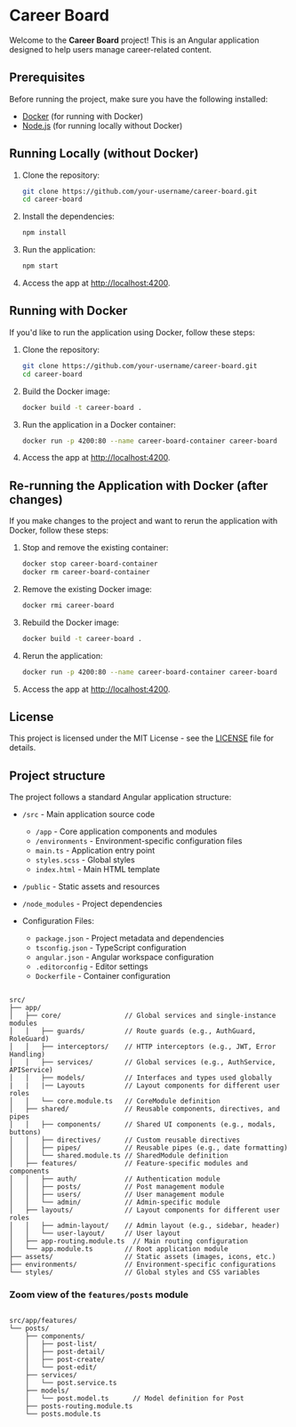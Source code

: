 # Career Board

Welcome to the **Career Board** project! This is an Angular application designed to help users manage career-related content.

## Prerequisites

Before running the project, make sure you have the following installed:

- [Docker](https://www.docker.com/get-started) (for running with Docker)
- [Node.js](https://nodejs.org/en/) (for running locally without Docker)

## Running Locally (without Docker)

1. Clone the repository:
   ```bash
   git clone https://github.com/your-username/career-board.git
   cd career-board
   ```

2. Install the dependencies:
   ```bash
   npm install
   ```

3. Run the application:
   ```bash
   npm start
   ```

4. Access the app at [http://localhost:4200](http://localhost:4200).

## Running with Docker

If you'd like to run the application using Docker, follow these steps:

1. Clone the repository:
   ```bash
   git clone https://github.com/your-username/career-board.git
   cd career-board
   ```

2. Build the Docker image:
   ```bash
   docker build -t career-board .
   ```

3. Run the application in a Docker container:
   ```bash
   docker run -p 4200:80 --name career-board-container career-board
   ```

4. Access the app at [http://localhost:4200](http://localhost:4200).

## Re-running the Application with Docker (after changes)

If you make changes to the project and want to rerun the application with Docker, follow these steps:

1. Stop and remove the existing container:
   ```bash
   docker stop career-board-container
   docker rm career-board-container
   ```

2. Remove the existing Docker image:
   ```bash
   docker rmi career-board
   ```

3. Rebuild the Docker image:
   ```bash
   docker build -t career-board .
   ```

4. Rerun the application:
   ```bash
   docker run -p 4200:80 --name career-board-container career-board
   ```

5. Access the app at [http://localhost:4200](http://localhost:4200).

## License

This project is licensed under the MIT License - see the [LICENSE](LICENSE) file for details.


## Project structure

The project follows a standard Angular application structure:

- `/src` - Main application source code
  - `/app` - Core application components and modules
  - `/environments` - Environment-specific configuration files
  - `main.ts` - Application entry point
  - `styles.scss` - Global styles
  - `index.html` - Main HTML template

- `/public` - Static assets and resources
- `/node_modules` - Project dependencies
- Configuration Files:
  - `package.json` - Project metadata and dependencies
  - `tsconfig.json` - TypeScript configuration
  - `angular.json` - Angular workspace configuration
  - `.editorconfig` - Editor settings
  - `Dockerfile` - Container configuration

```

src/
├── app/
│   ├── core/                // Global services and single-instance modules
│   │   ├── guards/          // Route guards (e.g., AuthGuard, RoleGuard)
│   │   ├── interceptors/    // HTTP interceptors (e.g., JWT, Error Handling)
│   │   ├── services/        // Global services (e.g., AuthService, APIService)
│   │   ├── models/          // Interfaces and types used globally
|   |   |── Layouts          // Layout components for different user roles
│   │   └── core.module.ts   // CoreModule definition
│   ├── shared/              // Reusable components, directives, and pipes
│   │   ├── components/      // Shared UI components (e.g., modals, buttons)
│   │   ├── directives/      // Custom reusable directives
│   │   ├── pipes/           // Reusable pipes (e.g., date formatting)
│   │   └── shared.module.ts // SharedModule definition
│   ├── features/            // Feature-specific modules and components
│   │   ├── auth/            // Authentication module
│   │   ├── posts/           // Post management module
│   │   ├── users/           // User management module
│   │   └── admin/           // Admin-specific module
│   ├── layouts/             // Layout components for different user roles
│   │   ├── admin-layout/    // Admin layout (e.g., sidebar, header)
│   │   └── user-layout/     // User layout
│   ├── app-routing.module.ts  // Main routing configuration
│   └── app.module.ts        // Root application module 
├── assets/                  // Static assets (images, icons, etc.)
├── environments/            // Environment-specific configurations
└── styles/                  // Global styles and CSS variables
```

### Zoom view of the `features/posts` module
```

src/app/features/
└── posts/
    ├── components/
    │   ├── post-list/
    │   ├── post-detail/
    │   ├── post-create/
    │   └── post-edit/
    ├── services/
    │   └── post.service.ts
    ├── models/
    │   └── post.model.ts      // Model definition for Post
    ├── posts-routing.module.ts
    └── posts.module.ts
```
